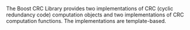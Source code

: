 The Boost CRC Library provides two implementations of CRC (cyclic redundancy code) computation objects and two implementations of CRC computation functions. The implementations are template-based.

